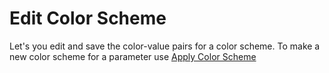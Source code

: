 # Edit Color Scheme

Let's you edit and save the color-value pairs for a color scheme. To make a new color scheme for a parameter use [Apply Color Scheme](../ApplyColorScheme.pushbutton/README.md)
